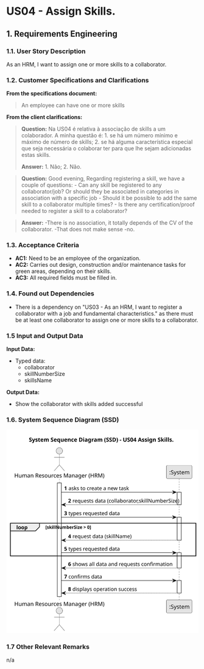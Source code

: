 # US04 - Assign Skills.

## 1. Requirements Engineering

### 1.1. User Story Description

As an HRM, I want to assign one or more skills to a collaborator.

### 1.2. Customer Specifications and Clarifications 

**From the specifications document:**

>	An employee can have one or more skills 

**From the client clarifications:**

> **Question:** Na US04 é relativa à associação de skills a um colaborador. A minha questão é: 1. se há um número mínimo e máximo de número de skills; 2. se há alguma característica especial que seja necessária o colaborar ter para que lhe sejam adicionadas estas skills.
>
> **Answer:** 1. Não; 2. Não.
   

> **Question:** Good evening, Regarding registering a skill, we have a couple of questions: - Can any skill be registered to any collaborator/job? Or should they be associated in categories in association with a specific job - Should it be possible to add the same skill to a collaborator multiple times? - Is there any certification/proof needed to register a skill to a colaborator?

> **Answer:**
-There is no association, it totally depends of the CV of the collaborator.
-That does not make sense
-no.


### 1.3. Acceptance Criteria

* **AC1:** Need to be an employee of the organization.  
* **AC2:** Carries out design, construction and/or maintenance tasks for green areas, depending on their skills.
* **AC3:** All required fields must be filled in.

### 1.4. Found out Dependencies

* There is a dependency on "US03 - As an HRM, I want to register a collaborator with a job and fundamental
  characteristics." as there must be at least one collaborator to assign one or more skills to a collaborator.

### 1.5 Input and Output Data

**Input Data:**

* Typed data:
    * collaborator
    * skillNumberSize
    * skillsName 

**Output Data:**

* Show the collaborator with skills added successful

### 1.6. System Sequence Diagram (SSD)


![System Sequence Diagram - Alternative One](svg/us04-system-sequence-diagram.svg)

### 1.7 Other Relevant Remarks

n/a